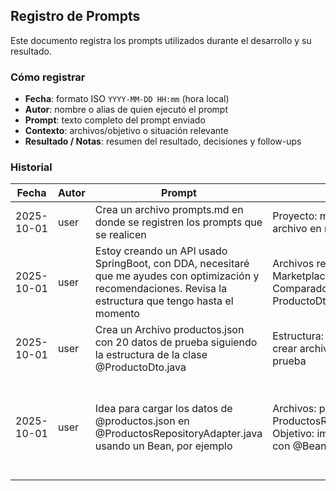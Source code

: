 ## Registro de Prompts

Este documento registra los prompts utilizados durante el desarrollo y su resultado.

### Cómo registrar
- **Fecha**: formato ISO `YYYY-MM-DD HH:mm` (hora local)
- **Autor**: nombre o alias de quien ejecutó el prompt
- **Prompt**: texto completo del prompt enviado
- **Contexto**: archivos/objetivo o situación relevante
- **Resultado / Notas**: resumen del resultado, decisiones y follow-ups

### Historial

| Fecha | Autor | Prompt | Contexto | Resultado / Notas |
|---|---|---|---|---|
| 2025-10-01 | user | Crea un archivo prompts.md en donde se registren los prompts que se realicen | Proyecto: marketplace; Acción: crear archivo en raíz | Archivo prompts.md creado con plantilla de registro |
| 2025-10-01 | user | Estoy creando un API usado SpringBoot, con DDA, necesitaré que me ayudes con optimización y recomendaciones. Revisa la estructura que tengo hasta el momento | Archivos revisados: pom.xml, MarketplaceApplication.java, ComparadorProductosController.java, ProductoDto.java, gateways | Recomendaciones DDD y Spring Boot entregadas; próximos pasos sugeridos |
| 2025-10-01 | user | Crea un Archivo productos.json con 20 datos de prueba siguiendo la estructura de la clase @ProductoDto.java | Estructura: ProductoDto.java; Acción: crear archivo JSON con datos de prueba | Archivo productos.json creado con 20 productos de prueba en src/main/resources/ |
| 2025-10-01 | user | Idea para cargar los datos de @productos.json en @ProductosRepositoryAdapter.java usando un Bean, por ejemplo | Archivos: productos.json, ProductosRepositoryAdapter.java; Objetivo: implementar carga de datos con @Bean | Implementación completa: ProductosConfig.java con @Bean, ProductosRepositoryAdapter actualizado, ProductoDto mejorado con Lombok, endpoint de prueba agregado |


